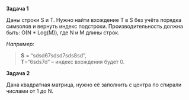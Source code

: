 **Задача 1**

Даны строки S и T. Нужно найти вхождение T в S без учёта порядка символов и вернуть индекс подстроки. Производительность должна быть: O(N * Log(M)), где N и M длины строк.

*Например:*
>**S** = “sdsd67sdsd7sds8sd”,<br/>
**T**=”6sds7d” – индекс вхождения будет 0.

**Задача 2**

Дана квадратная матрица, нужно её заполнить с центра по спирали числами от 1 до N.
